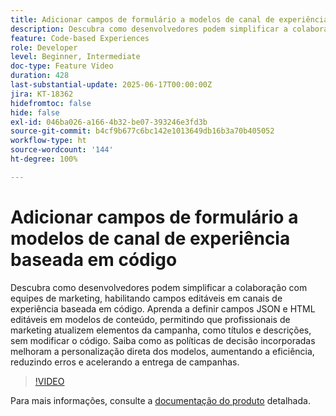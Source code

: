 ```yaml
---
title: Adicionar campos de formulário a modelos de canal de experiência baseada em código
description: Descubra como desenvolvedores podem simplificar a colaboração com equipes de marketing, habilitando campos editáveis em canais de experiência baseada em código. Aprenda a definir campos JSON e HTML editáveis em modelos de conteúdo, permitindo que profissionais de marketing atualizem elementos da campanha, como títulos e descrições, sem modificar o código. Saiba como as políticas de decisão incorporadas melhoram a personalização direta dos modelos, aumentando a eficiência, reduzindo erros e acelerando a entrega de campanhas.
feature: Code-based Experiences
role: Developer
level: Beginner, Intermediate
doc-type: Feature Video
duration: 428
last-substantial-update: 2025-06-17T00:00:00Z
jira: KT-18362
hidefromtoc: false
hide: false
exl-id: 046ba026-a166-4b32-be07-393246e3fd3b
source-git-commit: b4cf9b677c6bc142e1013649db16b3a70b405052
workflow-type: ht
source-wordcount: '144'
ht-degree: 100%

---
```


# Adicionar campos de formulário a modelos de canal de experiência baseada em código

Descubra como desenvolvedores podem simplificar a colaboração com equipes de marketing, habilitando campos editáveis em canais de experiência baseada em código. Aprenda a definir campos JSON e HTML editáveis em modelos de conteúdo, permitindo que profissionais de marketing atualizem elementos da campanha, como títulos e descrições, sem modificar o código. Saiba como as políticas de decisão incorporadas melhoram a personalização direta dos modelos, aumentando a eficiência, reduzindo erros e acelerando a entrega de campanhas.

>[!VIDEO](https://video.tv.adobe.com/v/3463996/?learn=on&enablevpops&captions=por_br)

Para mais informações, consulte a [documentação do produto](https://experienceleague.adobe.com/pt-br/docs/journey-optimizer/using/channels/code-based-experience/create-code-based-experiences/code-based-form-fields) detalhada.
